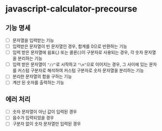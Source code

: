 # javascript-calculator-precourse

## 기능 명세

- [ ] 문자열을 입력받는 기능
- [ ] 입력받은 문자열이 빈 문자열인 경우, 합계를 0으로 반환하는 기능
- [ ] 입력 받은 문자열에 쉼표(,) 또는 콜론(:)이 구분자로 사용되는 경우, 각 숫자 문자열을 분리하는 기능
- [ ] 입력 받은 문자열이 `"//"`로 시작하고 `"\n"`으로 이어지는 경우, 그 사이에 있는 문자를 커스텀 구분자로 해석하여 커스텀 구분자로 숫자 문자열을 분리하는 기능
- [ ] 분리한 문자열의 합을 구하는 기능
- [ ] 계산 된 숫자를 출력하는 기능

## 에러 처리

- [ ] 숫자 문자열이 아닌 값이 입력된 경우
- [ ] 음수가 입력되었을 경우
- [ ] 구분자 없이 숫자 문자열만 입력된 경우
